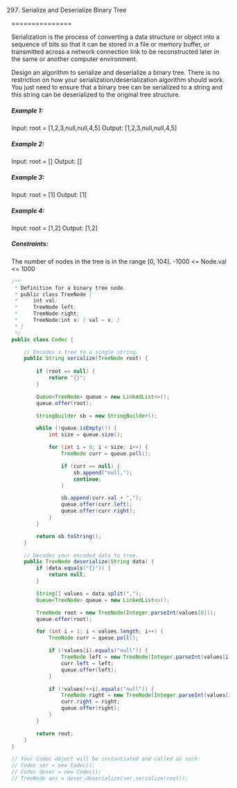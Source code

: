 297. Serialize and Deserialize Binary Tree

===============

Serialization is the process of converting a data structure or object into a sequence of bits so that it can be stored in a file or memory buffer, or transmitted across a network connection link to be reconstructed later in the same or another computer environment.

Design an algorithm to serialize and deserialize a binary tree. There is no restriction on how your serialization/deserialization algorithm should work. You just need to ensure that a binary tree can be serialized to a string and this string can be deserialized to the original tree structure.

##### Example 1:

Input: root = [1,2,3,null,null,4,5]
Output: [1,2,3,null,null,4,5]

##### Example 2:

Input: root = []
Output: []

##### Example 3:

Input: root = [1]
Output: [1]

##### Example 4:

Input: root = [1,2]
Output: [1,2]


##### Constraints:

The number of nodes in the tree is in the range [0, 104].
-1000 <= Node.val <= 1000

```java
/**
 * Definition for a binary tree node.
 * public class TreeNode {
 *     int val;
 *     TreeNode left;
 *     TreeNode right;
 *     TreeNode(int x) { val = x; }
 * }
 */
public class Codec {

    // Encodes a tree to a single string.
    public String serialize(TreeNode root) {
        
        if (root == null) {
            return "{}";
        }

        Queue<TreeNode> queue = new LinkedList<>();
        queue.offer(root);

        StringBuilder sb = new StringBuilder();

        while (!queue.isEmpty()) {
            int size = queue.size();

            for (int i = 0; i < size; i++) {
                TreeNode curr = queue.poll();

                if (curr == null) {
                    sb.append("null,");
                    continue;
                }

                sb.append(curr.val + ",");
                queue.offer(curr.left);
                queue.offer(curr.right);
            }
        }

        return sb.toString();
    }

    // Decodes your encoded data to tree.
    public TreeNode deserialize(String data) {
        if (data.equals("{}")) {
            return null;
        }

        String[] values = data.split(",");
        Queue<TreeNode> queue = new LinkedList<>();

        TreeNode root = new TreeNode(Integer.parseInt(values[0]));
        queue.offer(root);

        for (int i = 1; i < values.length; i++) {
            TreeNode curr = queue.poll();

            if (!values[i].equals("null")) {
                TreeNode left = new TreeNode(Integer.parseInt(values[i]));
                curr.left = left;
                queue.offer(left);
            }

            if (!values[++i].equals("null")) {
                TreeNode right = new TreeNode(Integer.parseInt(values[i]));
                curr.right = right;
                queue.offer(right);
            }
        }

        return root;
    }
}

// Your Codec object will be instantiated and called as such:
// Codec ser = new Codec();
// Codec deser = new Codec();
// TreeNode ans = deser.deserialize(ser.serialize(root));
```

